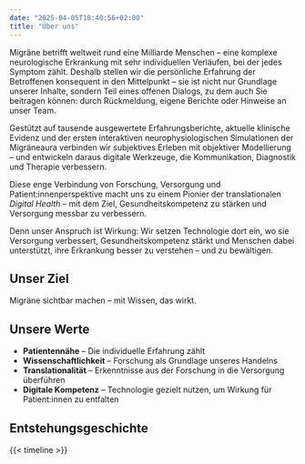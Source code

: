 ```yaml
---
date: "2025-04-05T18:40:56+02:00"
title: "Über uns"
---
```



Migräne betrifft weltweit rund eine Milliarde Menschen – eine komplexe neurologische Erkrankung mit sehr individuellen Verläufen, bei der jedes Symptom zählt. Deshalb stellen wir die persönliche Erfahrung der Betroffenen konsequent in den Mittelpunkt – sie ist nicht nur Grundlage unserer Inhalte, sondern Teil eines offenen Dialogs, zu dem auch Sie beitragen können: durch Rückmeldung, eigene Berichte oder Hinweise an unser Team.


Gestützt auf tausende ausgewertete Erfahrungsberichte, aktuelle klinische Evidenz und der ersten interaktiven neurophysiologischen Simulationen der Migräneaura verbinden wir subjektives Erleben mit objektiver Modellierung – und entwickeln daraus digitale Werkzeuge, die Kommunikation, Diagnostik und Therapie verbessern.

Diese enge Verbindung von Forschung, Versorgung und Patient:innenperspektive macht uns zu einem Pionier der translationalen _Digital Health_ – mit dem Ziel, Gesundheitskompetenz zu stärken und Versorgung messbar zu verbessern.

Denn unser Anspruch ist Wirkung: Wir setzen Technologie dort ein, wo sie Versorgung verbessert, Gesundheitskompetenz stärkt und Menschen dabei unterstützt, ihre Erkrankung besser zu verstehen – und zu bewältigen.


## Unser Ziel

Migräne sichtbar machen – mit Wissen, das wirkt.


## Unsere Werte

- **Patientennähe** – Die individuelle Erfahrung zählt
- **Wissenschaftlichkeit** – Forschung als Grundlage unseres Handelns
- **Translationalität** – Erkenntnisse aus der Forschung in die Versorgung überführen
- **Digitale Kompetenz** – Technologie gezielt nutzen, um Wirkung für Patient:innen zu entfalten




## Entstehungsgeschichte

{{< timeline >}}
